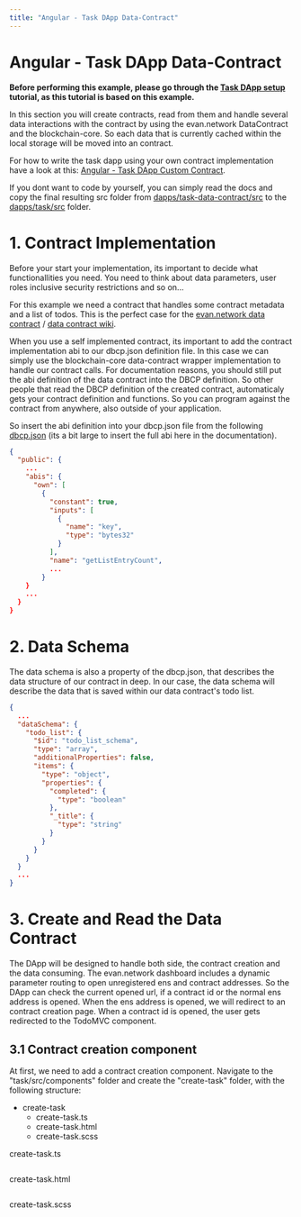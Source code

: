 ```yaml
---
title: "Angular - Task DApp Data-Contract"
---
```

# Angular - Task DApp Data-Contract
**Before performing this example, please go through the [Task DApp setup](/dapps/angular/task) tutorial, as this tutorial is based on this example.**

In this section you will create contracts, read from them and handle several data interactions with the contract by using the evan.network DataContract and the blockchain-core. So each data that is currently cached within the local storage will be moved into an contract.

For how to write the task dapp using your own contract implementation have a look at this: [Angular - Task DApp Custom Contract](/dapps/angular/task-custom).

If you dont want to code by yourself, you can simply read the docs and copy the final resulting src folder from [dapps/task-data-contract/src](https://github.com/evannetwork/dapps-tutorial-angular/tree/master/dapps/task-data-contract) to the [dapps/task/src](https://github.com/evannetwork/dapps-tutorial-angular/tree/master/dapps/task) folder.

# 1. Contract Implementation
Before your start your implementation, its important to decide what functionallities you need. You need to think about data parameters, user roles inclusive security restrictions and so on...

For this example we need a contract that handles some contract metadata and a list of todos. This is the perfect case for the [evan.network data contract](https://evannetwork.github.io/dev/data-contract) / [data contract wiki](https://github.com/evannetwork/blockchain-core/blob/feature/readthedocs-test/docs/data-contract.rst).

When you use a self implemented contract, its important to add the contract implementation abi to our dbcp.json definition file. In this case we can simply use the blockchain-core data-contract wrapper implementation to handle our contract calls. For documentation reasons, you should still put the abi definition of the data contract into the DBCP definition. So other people that read the DBCP definition of the created contract, automaticaly gets your contract definition and functions. So you can program against the contract from anywhere, also outside of your application.

So insert the abi definition into your dbcp.json file from the following [dbcp.json](https://github.com/evannetwork/dapps-tutorial-angular/blob/master/dapps/task-complete/dbcp.json) (its a bit large to insert the full abi here in the documentation).

```json
{
  "public": {
    ...
    "abis": {
      "own": [
        {
          "constant": true,
          "inputs": [
            {
              "name": "key",
              "type": "bytes32"
            }
          ],
          "name": "getListEntryCount",
          ... 
        }
    }
    ...
  }
}
```

# 2. Data Schema
The data schema is also a property of the dbcp.json, that describes the data structure of our contract in deep. In our case, the data schema will describe the data that is saved within our data contract's todo list.

```json
{
  ...
  "dataSchema": {
    "todo_list": {
      "$id": "todo_list_schema",
      "type": "array",
      "additionalProperties": false,
      "items": {
        "type": "object",
        "properties": {
          "completed": {
            "type": "boolean"
          },
          "_title": {
            "type": "string"
          }
        }
      }
    }
  }
  ...
}
```

# 3. Create and Read the Data Contract
The DApp will be designed to handle both side, the contract creation and the data consuming. The evan.network dashboard includes a dynamic parameter routing to open unregistered ens and contract addresses. So the DApp can check the current opened url, if a contract id or the normal ens address is opened. When the ens address is opened, we will redirect to an contract creation page. When a contract id is opened, the user gets redirected to the TodoMVC component.

## 3.1 Contract creation component
At first, we need to add a contract creation component. Navigate to the "task/src/components" folder and create the "create-task" folder, with the following structure:
- create-task
  - create-task.ts
  - create-task.html
  - create-task.scss

create-task.ts
```ts
```

create-task.html
```ts
```

create-task.scss
```ts
```